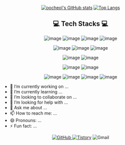 
<div align="center">
 
[![oocheol's GitHub stats](https://github-readme-stats.vercel.app/api?username=oocheol&count_private=true&show_icons=true&theme=github_dark)](https://github.com/oocheol/github-readme-stats)  [![Top Langs](https://github-readme-stats.vercel.app/api/top-langs/?username=oocheol&layout=compact&theme=github_dark&count_private=true)](https://github.com/oocheol/github-readme-stats)

 
## 💻 Tech Stacks 💻
 
![image](https://github.com/oocheol/oocheol/assets/86232509/44aa92a8-7b5b-4714-b565-9204dc24064e) ![image](https://github.com/oocheol/oocheol/assets/86232509/0e6dc8f4-0772-4acd-8f5a-c3a93949de9b) ![image](https://github.com/oocheol/oocheol/assets/86232509/3efba1be-f31f-4e10-8d69-0b311272d0ba) ![image](https://github.com/oocheol/oocheol/assets/86232509/a7a9eb9a-fff0-42dc-bb3a-ab41e0f8259f) 

![image](https://github.com/oocheol/oocheol/assets/86232509/b2194356-311f-4804-ac16-5b7ecba5a78a) ![image](https://github.com/oocheol/oocheol/assets/86232509/88f4cf1e-ac12-4b59-aa56-885512c02410) ![image](https://github.com/oocheol/oocheol/assets/86232509/426cf214-b3aa-45f5-a8fa-a2b0751516b2)

![image](https://github.com/oocheol/oocheol/assets/86232509/5763d7ce-4408-4d49-a020-92291d8e4804) ![image](https://github.com/oocheol/oocheol/assets/86232509/eab649ba-75e5-49be-99b5-66dab375f43e)

![image](https://github.com/oocheol/oocheol/assets/86232509/d30d6509-ea0d-478c-bb4b-d8c0ff31b328) ![image](https://github.com/oocheol/oocheol/assets/86232509/6705e44c-4b10-4809-86ff-9277f57ee58d) 





![image](https://github.com/oocheol/oocheol/assets/86232509/f6f397f4-f703-453f-a53a-0eb9b39202c9) ![image](https://github.com/oocheol/oocheol/assets/86232509/8cdfb0aa-9f42-45cb-98a7-284c0ecc004d) ![image](https://github.com/oocheol/oocheol/assets/86232509/e2d5ef41-a580-4f56-9faa-b1484c3c3613) ![image](https://github.com/oocheol/oocheol/assets/86232509/620467e1-37c6-4a69-8950-7a9830177bc2)


<div align="left">

- 🔭 I’m currently working on ...
- 🌱 I’m currently learning ...
- 👯 I’m looking to collaborate on ...
- 🤔 I’m looking for help with ...
- 💬 Ask me about ...
- 📫 How to reach me: ...
- 😄 Pronouns: ...
- ⚡ Fun fact: ...

</div>
<a href = "https://github.com/oocheol"><img alt="GitHub" src ="https://img.shields.io/badge/GitHub-181717.svg?&style=for-the-badge&logo=GitHub&logoColor=white"/>
</a> <a href = "https://oocheol.tistory.com/"> <img alt="Tistory" src ="https://img.shields.io/badge/Tistory-orange.svg?&style=for-the-badge"/></a>
</a> <img alt="Gmail" src 
="https://img.shields.io/badge/oocheol@naver.com-EA4335.svg?&style=for-the-badge&logo=Gmail&logoColor=white"/>

</div>

